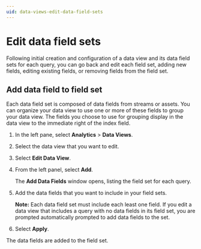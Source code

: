 ```yaml
---
uid: data-views-edit-data-field-sets
---
```


# Edit data field sets

Following initial creation and configuration of a data view and its data field sets for each query, you can go back and edit each field set, adding new fields, editing existing fields, or removing fields from the field set.

## Add data field to field set

Each data field set is composed of data fields from streams or assets. You can organize your data view to use one or more of these fields to group your data view. The fields you choose to use for grouping display in the data view to the immediate right of the index field.

1. In the left pane, select **Analytics** > **Data Views**.

1. Select the data view that you want to edit.

1. Select **Edit Data View**.

1. From the left panel, select **Add**.

	The **Add Data Fields** window opens, listing the field set for each query. 

1. Add the data fields that you want to include in your field sets.

	**Note:** Each data field set must include each least one field. If you edit a data view that includes a query with no data fields in its field set, you are prompted automatically prompted to add data fields to the set.

1. Select **Apply**.

The data fields are added to the field set.

